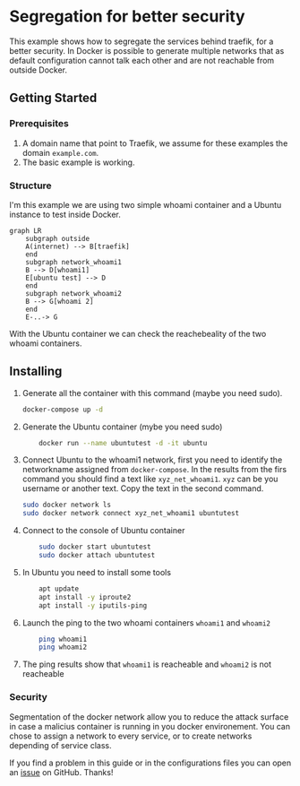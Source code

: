 # Segregation for better security

This example shows how to segregate the services behind traefik, for a better security.
In Docker is possible to generate multiple networks that as default configuration cannot talk each other and are not reachable from outside Docker.


## Getting Started

### Prerequisites

1. A domain name that point to Traefik, we assume for these examples the domain `example.com`.
2. The basic example is working.

### Structure
I'm this example we are using two simple whoami container and a Ubuntu instance to test inside Docker.


```mermaid
graph LR
    subgraph outside
    A(internet) --> B[traefik]
    end
    subgraph network_whoami1
    B --> D[whoami1]
    E[ubuntu test] --> D
    end
    subgraph network_whoami2
    B --> G[whoami 2]
    end
    E-..-> G
```

With the Ubuntu container we can check the reachebeality of the two whoami containers.


## Installing

1. Generate all the container with this command (maybe you need sudo).

    ```bash
    docker-compose up -d
    ```

2. Generate the Ubuntu container (mybe you need sudo)

	```bash
		docker run --name ubuntutest -d -it ubuntu
	```

3. Connect Ubuntu to the whoami1 network, first you need to identify the networkname assigned from `docker-compose`. In the results from the firs command you should find a text like `xyz_net_whoami1`. `xyz` can be you username or another text. Copy the text in the second command.

	```bash
  	sudo docker network ls
	sudo docker network connect xyz_net_whoami1 ubuntutest
	```

4. Connect to the console of Ubuntu container

	```bash
		sudo docker start ubuntutest
		sudo docker attach ubuntutest
	```

5. In Ubuntu you need to install some tools

	```bash
		apt update
		apt install -y iproute2
		apt install -y iputils-ping
	```

6. Launch the ping to the two whoami containers `whoami1` and `whoami2`

	```bash
		ping whoami1
		ping whoami2
	```

7. The ping results show that `whoami1` is reacheable and `whoami2` is not reacheable

### Security

Segmentation of the docker network allow you to reduce the attack surface in case a malicius container is running in you docker environement. You can chose to assign a network to every service, or to create networks depending of service class.


If you find a problem in this guide or in the configurations files you can open an [issue](https://github.com/frigi83/traefik-examples/issues) on GitHub. Thanks!
